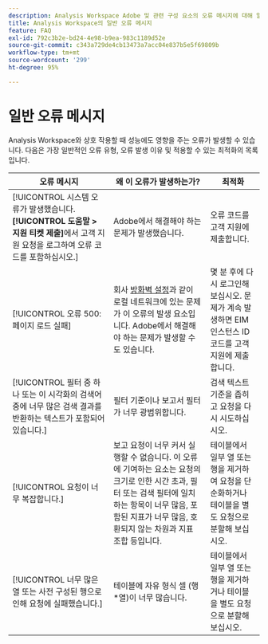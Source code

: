 ```yaml
---
description: Analysis Workspace Adobe 및 관련 구성 요소의 오류 메시지에 대해 알아봅니다
title: Analysis Workspace의 일반 오류 메시지
feature: FAQ
exl-id: 792c3b2e-bd24-4e98-b9ea-983c1189d52e
source-git-commit: c343a729de4cb13473a7acc04e837b5e5f69809b
workflow-type: tm+mt
source-wordcount: '299'
ht-degree: 95%

---
```


# 일반 오류 메시지

Analysis Workspace와 상호 작용할 때 성능에도 영향을 주는 오류가 발생할 수 있습니다. 다음은 가장 일반적인 오류 유형, 오류 발생 이유 및 적용할 수 있는 최적화의 목록입니다.

| 오류 메시지 | 왜 이 오류가 발생하는가? | 최적화 |
| --- | --- | --- |
| [!UICONTROL 시스템 오류가 발생했습니다. **[!UICONTROL 도움말 > 지원 티켓 제출]**&#x200B;에서 고객 지원 요청을 로그하여 오류 코드를 포함하십시오.] | Adobe에서 해결해야 하는 문제가 발생했습니다. | 오류 코드를 고객 지원에 제출합니다. |
| [!UICONTROL 오류 500: 페이지 로드 실패] | 회사 [방화벽 설정](https://experienceleague.adobe.com/docs/analytics/technotes/ip-addresses.html?lang=ko-KR)과 같이 로컬 네트워크에 있는 문제가 이 오류의 발생 요소입니다. Adobe에서 해결해야 하는 문제가 발생할 수도 있습니다. | 몇 분 후에 다시 로그인해 보십시오. 문제가 계속 발생하면 EIM 인스턴스 ID 코드를 고객 지원에 제출합니다. |
| [!UICONTROL 필터 중 하나 또는 이 시각화의 검색어 중에 너무 많은 검색 결과를 반환하는 텍스트가 포함되어 있습니다.] | 필터 기준이나 보고서 필터가 너무 광범위합니다. | 검색 텍스트 기준을 좁히고 요청을 다시 시도하십시오. |
| [!UICONTROL 요청이 너무 복잡합니다.] | 보고 요청이 너무 커서 실행할 수 없습니다. 이 오류에 기여하는 요소는 요청의 크기로 인한 시간 초과, 필터 또는 검색 필터에 일치하는 항목이 너무 많음, 포함된 지표가 너무 많음, 호환되지 않는 차원과 지표 조합 등입니다. | 테이블에서 일부 열 또는 행을 제거하여 요청을 단순화하거나 테이블을 별도 요청으로 분할해 보십시오. |
| [!UICONTROL 너무 많은 열 또는 사전 구성된 행으로 인해 요청에 실패했습니다.] | 테이블에 자유 형식 셀 (행*열)이 너무 많습니다. | 테이블에서 일부 열 또는 행을 제거하거나 테이블을 별도 요청으로 분할해 보십시오. |
